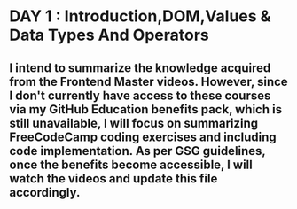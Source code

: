# DAY 1 : Introduction,DOM,Values & Data Types And Operators

## I intend to summarize the knowledge acquired from the Frontend Master videos. However, since I don't currently have access to these courses via my GitHub Education benefits pack, which is still unavailable, I will focus on summarizing FreeCodeCamp coding exercises and including code implementation. As per GSG guidelines, once the benefits become accessible, I will watch the videos and update this file accordingly.
